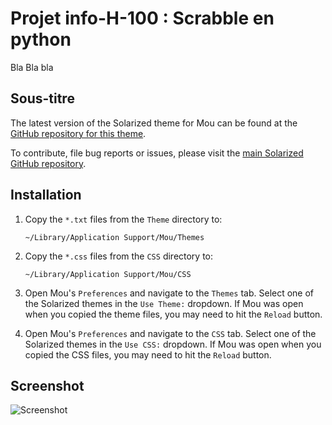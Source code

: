 # Projet info-H-100 : Scrabble en python

Bla Bla bla

## Sous-titre

The latest version of the Solarized theme for Mou can be found at the [GitHub repository for this theme](https://github.com/CodeCatalyst/mou-theme-solarized).

To contribute, file bug reports or issues, please visit the [main Solarized GitHub repository](https://github.com/altercation/solarized).

## Installation

1. Copy the `*.txt` files from the `Theme` directory to:

	`~/Library/Application Support/Mou/Themes`

2. Copy the `*.css` files from the `CSS` directory to:

	`~/Library/Application Support/Mou/CSS`

3. Open Mou's `Preferences` and navigate to the `Themes` tab.  Select one of the Solarized themes in the `Use Theme:` dropdown.  If Mou was open when you copied the theme files, you may need to hit the `Reload` button.

4. Open Mou's `Preferences` and navigate to the `CSS` tab.  Select one of the Solarized themes in the `Use CSS:` dropdown.  If Mou was open when you copied the CSS files, you may need to hit the `Reload` button.

## Screenshot

![Screenshot](https://github.com/CodeCatalyst/mou-theme-solarized/raw/master/screenshot.png)
